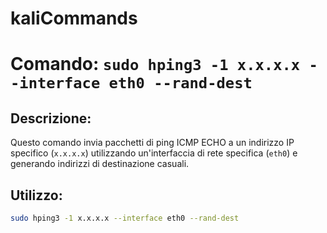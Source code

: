 # kaliCommands

# Comando: `sudo hping3 -1 x.x.x.x --interface eth0 --rand-dest`

## Descrizione:
Questo comando invia pacchetti di ping ICMP ECHO a un indirizzo IP specifico (`x.x.x.x`) utilizzando un'interfaccia di rete specifica (`eth0`) e generando indirizzi di destinazione casuali.

## Utilizzo:
```bash
sudo hping3 -1 x.x.x.x --interface eth0 --rand-dest
